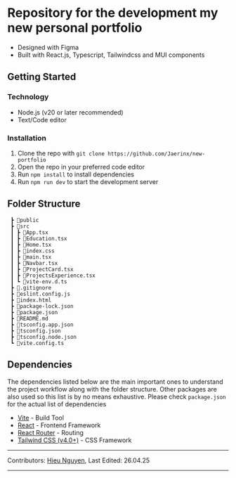 # Repository for the development my new personal portfolio

- Designed with Figma
- Built with React.js, Typescript, Tailwindcss and MUI components

## Getting Started

### Technology

- Node.js (v20 or later recommended)
- Text/Code editor

### Installation

1. Clone the repo with `git clone https://github.com/Jaerinx/new-portfolio`
2. Open the repo in your preferred code editor
3. Run `npm install` to install dependencies
4. Run `npm run dev` to start the development server

## Folder Structure

```(batch)
 ┣ 📂public
 ┣ 📂src
 ┃ ┣ 📜App.tsx
 ┃ ┣ 📜Education.tsx
 ┃ ┣ 📜Home.tsx
 ┃ ┣ 📜index.css
 ┃ ┣ 📜main.tsx
 ┃ ┣ 📜Navbar.tsx
 ┃ ┣ 📜ProjectCard.tsx
 ┃ ┣ 📜ProjectsExperience.tsx
 ┃ ┗ 📜vite-env.d.ts
 ┣ 📜.gitignore
 ┣ 📜eslint.config.js
 ┣ 📜index.html
 ┣ 📜package-lock.json
 ┣ 📜package.json
 ┣ 📜README.md
 ┣ 📜tsconfig.app.json
 ┣ 📜tsconfig.json
 ┣ 📜tsconfig.node.json
 ┗ 📜vite.config.ts
```

## Dependencies

The dependencies listed below are the main important ones to understand the project workflow along with the folder structure. Other packages are also used so this list is by no means exhaustive. Please check `package.json` for the actual list of dependencies

- [Vite](https://vite.dev/guide/) - Build Tool
- [React](https://react.dev/reference/react) - Frontend Framework
- [React Router](https://reactrouter.com/home) - Routing
- [Tailwind CSS (v4.0+)](https://tailwindcss.com/docs/font-size) - CSS Framework

---

Contributors: [Hieu Nguyen](https://github.com/Jaerinx),
Last Edited: 26.04.25

---
